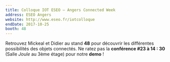 ```yaml
---
title: Colloque IOT ESEO – Angers Connected Week
address: ESEO Angers
website: http://www.eseo.fr/iotcolloque
endDate: 2017-10-25
booth: 48
---
```


Retrouvez Mickeal et Didier au stand **48** pour découvrir les différentes possibilités des objets connectés.
Ne ratez pas la **conférence &#x23;23 à 14 : 30** (Salle _Joule_ au 3ème étage) pour notre **demo** !
